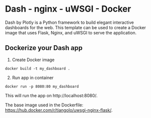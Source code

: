 # Dash - nginx - uWSGI - Docker

Dash by Plotly is a Python framework to build elegant interactive dashboards for the web. This template can be used to create a Docker image that uses Flask, Nginx, and uWSGI to serve the application.

## Dockerize your Dash app

1. Create Docker image
```
docker build -t my_dashboard .
```

2. Run app in container
```
docker run -p 8080:80 my_dashboard
```
This will run the app on http://localhost:8080/.

The base image used in the Dockerfile: https://hub.docker.com/r/tiangolo/uwsgi-nginx-flask/. 